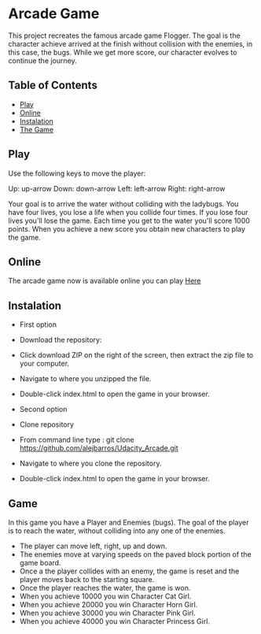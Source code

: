 # Arcade Game

This project recreates the famous arcade game Flogger. The goal is the character achieve arrived at the finish without collision with the enemies, in this case, the bugs. While we get more score, our character evolves to continue the journey.

## Table of Contents

* [Play](#Play)
* [Online](#Online)
* [Instalation](#Instalation)
* [The Game](#Game)

## Play

Use the following keys to move the player:

Up: up-arrow
Down: down-arrow
Left: left-arrow
Right: right-arrow

Your goal is to arrive the water without colliding with the ladybugs. You have four lives, you lose a life when you collide four times. If you lose four lives you'll lose the game. Each time you get to the water you'll score 1000 points. When you achieve a new score you obtain new characters to play the game.

## Online

The arcade game now is available online you can play [Here](https://arcade-princess.herokuapp.com/)

## Instalation

* First option

* Download the repository:
* Click download ZIP on the right of the screen, then extract the zip file to your computer.
* Navigate to where you unzipped the file.
* Double-click index.html to open the game in your browser.

* Second option

* Clone repository
* From command line type : git clone https://github.com/alejbarros/Udacity_Arcade.git  
* Navigate to where you clone the repository.
* Double-click index.html to open the game in your browser.

## Game

In this game you have a Player and Enemies (bugs). The goal of the player is to reach the water, without colliding into any one of the enemies.

* The player can move left, right, up and down.
* The enemies move at varying speeds on the paved block portion of the game board.
* Once a the player collides with an enemy, the game is reset and the player moves back to the starting square.
* Once the player reaches the water, the game is won.
* When you achieve 10000 you win Character Cat Girl.
* When you achieve 20000 you win Character Horn Girl.
* When you achieve 30000 you win Character Pink Girl.
* When you achieve 40000 you win Character Princess Girl.
